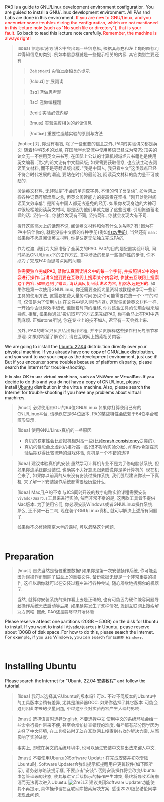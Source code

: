 PA0 is a guide to GNU/Linux development environment configuration. You are guided to install a GNU/Linux development environment. All PAs and Labs are done in this environment. <font color="#ff0000">If you are new to GNU/Linux, and you encounter some troubles during the configuration, which are not mentioned in this lecture note (such as "No such file or directory"), that is your fault.</font> Go back to read this lecture note carefully. <font color="#ff0000">Remember, the machine is always right!</font>

>[!idea] 信息框说明
> 讲义中会出现一些信息框, 根据其颜色和左上角的图标可以得知信息的类别. 例如本信息框就是一些提示相关的内容. 其它类别主要还有
> >[!abstract] 实验进度相关的提示
> 
> >[!cloud] 扩展阅读
> 
> >[!sq]  选做思考题
> 
> >[!sc] 选做编程题
> 
> >[!edit] 实验必做内容
> 
> >[!must] 实验进度相关的必读信息
> 
> >[!notice] 重要性超越实验的原则与方法

>[!notice] 对, 你没有看错, 除了一些重要的信息之外, PA0的实验讲义都是英文!
>随着科学技术的发展, 在国际学术交流中使用英语已经成为常态: 顶尖的论文无一不使用英文来书写, 在国际上公认的计算机领域经典书籍也是使用英文编著. 顶尖的论文没有中文翻译版; 如果需要获取信息, 也应该主动去阅读英文材料, 而不是等翻译版出版. "我是中国人, 我只看中文"这类观点已经不符合时代发展的潮流, 要站在时代的最前沿, 阅读英文材料的能力是不可或缺的.
>
>阅读英文材料, 无非就是"不会的单词查字典, 不懂的句子反复读". 如今网上有各种词霸可解燃眉之急, 但英文阅读能力的提高贵在坚持. "刚开始觉得阅读英文效率低", 是所有中国人都无法避免的经历. 如果你发现身边的大神可以很轻松地阅读英文材料, 那是因为他们早就克服了这些困难. 引用陈道蓄老师的话: 坚持一年, 你就会发现有不同; 坚持两年, 你就会发现大有不同.
>
>撇开这些高大上的话题不说, 阅读英文材料和你有什么关系呢? 有! 因为在PA中陪伴你的, 就是没有中文版的各种手册(例如[riscv手册](https://github.com/riscv/riscv-isa-manual/releases/download/draft-20210813-7d0006e/riscv-spec.pdf)), 当然还有 `man` : 如果你不愿意阅读英文材料, 你是注定无法独立完成PA的.
>
>作为过渡, 我们为大家准备了全英文的PA0. PA0的目的是配置实验环境, 同时熟悉GNU/Linux下的工作方式. 其中涉及的都是一些操作性的步骤, 你不必为了完成PA0而思考深奥的问题.
>
><font color="#ff0000">你需要独立完成PA0, 请你认真阅读讲义中的每一个字符, 并按照讲义中的内容进行操作: 当讲义提到要在互联网上搜索某个内容时, 你就去互联网上搜索这个内容. 如果遇到了错误, 请认真反复阅读讲义内容, 机器永远是对的.</font> 如果你是第一次使用GNU/Linux, 你还需要查阅大量资料或教程来学习一些新工具的使用方法, 这需要花费大量的时间(例如你可能需要花费一个下午的时间, 仅仅是为了使用 `vim` 在文件中键入两行内容). 这就像阅读英文材料一样, 一开始你会觉得效率很低, 但随着时间的推移, 你对这些工具的使用会越来越熟练. 相反, 如果你通过"投机取巧"的方式来完成PA0, 你将会马上在PA1中遇到麻烦. 正如etone所说, 你在专业上的技不如人, 迟早有一天会找上来.
>
>另外, PA0的讲义只负责给出操作过程, 并不负责解释这些操作相关的细节和原理. 如果你希望了解它们, 请在互联网上搜索相关内容.

We are going to install the [Ubuntu 22.04](https://ubuntu.com/) distribution directly over your physical machine. If you already have one copy of GNU/Linux distribution, and you want to use your copy as the development environment, just use it! But if you encounter some troubles because of platform disparity, please search the Internet for trouble-shooting.

It is also OK to use virtual machines, such as VMWare or VirtualBox. If you decide to do this and you do not have a copy of GNU/Linux, please install [Ubuntu](https://ubuntu.com/) distribution in the virtual machine. Also, please search the Internet for trouble-shooting if you have any problems about virtual machines.

>[!must] 必须使用带GUI的64位GNU/Linux
>如果你打算使用已有的GNU/Linux平台, 请确保它是64位版本. PA的某些特性会依赖于64位平台和图形显示.

>[!idea] 使用GNU/Linux真机的一些原因
> -   真机的稳定性会比虚拟机相对高一些(比如[crash consistency](https://en.wikipedia.org/wiki/Data_consistency)之类的).
> -   真机的性能会比虚拟机相对高一些(但不影响实验分数), 如果你希望在实验后期获得比较流畅的游戏体验, 真机是一个不错的选择

>[!idea] 建议体验真机的安装
>虽然学习计算机专业不是为了修电脑装系统, 但如果你连系统都没装过, 也确实不太好意思跟亲戚说你是学计算机的. 现在机会来了, 如果你以前真的从来没有安装过操作系统, 我们强烈建议你装一下真机, 来了解一下安装操作系统都需要经历些什么.

>[!idea] Mac用户的不幸
>与ICS同时开设的数字电路实验课程需要安装`Vivado/Quartus`工具来进行实验, 然而非常不幸的是, 这两款工具皆不提供Mac版本. 为了使用它们, 你必须安装Windows或者GNU/Linux操作系统. 那么, 还不如一石二鸟, 现在装个GNU/Linux真机, 就可以解决上述所有问题了.
>
>如果你不必修读南京大学的课程, 可以忽略这个问题.

<br>

# Preparation

>[!must] 首先当然是备份重要数据!
> 如果你是第一次安装操作系统, 你可能会因为误操作而删除了磁盘上的重要文件. 备份数据无疑是一个非常重要的操作, 这样以后你就可以在安装过程中进行各种尝试, 随心所欲地折腾你的机器了.
> 
> 当然, 就算你安装系统的操作看上去是正确的, 也有可能因为硬件兼容问题导致操作系统无法启动等后果. 如果确实发生了这种情况, 就到互联网上搜索解决方案吧. 因此, PA0还是要尽早开始体验.

Please reserve at least one partitions (20GB ~ 50GB) on the disk for Ubuntu to install. If you want to install `Vivado/Quartus` in Ubuntu, please reserve about 100GB of disk space. For how to do this, please search the Internet. For example, if you use Windows, you can search for `压缩卷 Windows`.

<br>

# Installing Ubuntu
Please search the Internet for "Ubuntu 22.04 安装教程" and follow the tutorial.

>[!idea] 我可以选择其它Ubuntu的版本吗? 
>可以. 不过不同版本的Ubuntu中的工具版本会稍有差异, 尤其是编译器GCC. 如果你选择了其它版本, 可能会遇到因此带来的少量问题, 不过这不会对实验内容产生大幅的影响.

> [!must] 选择语言时选择English, 不要选择中文
> 使用中文的系统环境会给一些命令行操作带来不便, 甚至会增加排查错误的难度. 每年都有部分同学因为选择了中文环境, 在工具报错时无法在互联网上搜索到有效的解决方案, 从而影响了实验进度.
> 
> 事实上, 即使在英文的系统环境中, 也可以通过安装中文输出法来键入中文.

>[!must] 不要使用Ubuntu的Software Updater
> 在完成安装并初次登陆Ubuntu时, Software Updater会弹出提示框提醒用户更新软件(如下图所示), 请务必忽略该提示框, 不要点击"安装". 否则安装操作将会改变Ubuntu中包管理器的状态, 使其与讲义后续指示的操作产生冲突, 最终将导致系统崩溃而无法再次进入Ubuntu.
> ![Zre3LZ](https://picture-suyifan.oss-cn-shenzhen.aliyuncs.com/uPic/Zre3LZ.jpg)
> 建议关闭Software Updater功能使其不再提示, 具体操作请在互联网中搜索解决方案. 感谢2020级彭浩伦同学发现此问题.





